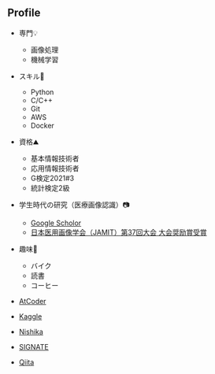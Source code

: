 ## Profile

- 専門💡
  - 画像処理
  - 機械学習
  
- スキル🌱
  - Python
  - C/C++
  - Git
  - AWS
  - Docker
  
- 資格⛰
  - 基本情報技術者
  - 応用情報技術者
  - G検定2021#3
  - 統計検定2級
  
- 学生時代の研究（医療画像認識）📷
  - [Google Scholor](https://scholar.google.co.jp/citations?user=m3oQN9oAAAAJ&hl=ja)
  - [日本医用画像学会（JAMIT）第37回大会 大会奨励賞受賞](http://www.jamit.jp/outline/history/shoreisho-list.html)
  
- 趣味🛵
  - バイク
  - 読書
  - コーヒー
  
- [AtCoder](https://atcoder.jp/users/hatter17)
- [Kaggle](https://www.kaggle.com/kazuhirohatano)
- [Nishika](https://profile.nishika.com/dashboard)
- [SIGNATE](https://signate.jp/profile)
- [Qiita](https://qiita.com/git-hatano)


<!---
git-hatano/git-hatano is a ✨ special ✨ repository because its `README.md` (this file) appears on your GitHub profile.
You can click the Preview link to take a look at your changes.
--->
